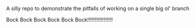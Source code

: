 A silly repo to demonstrate
the pitfalls of working on a
single big ol' branch

Bock Bock Bock Bock Bock Bock!!!!!!!!!!!!!!!!!

